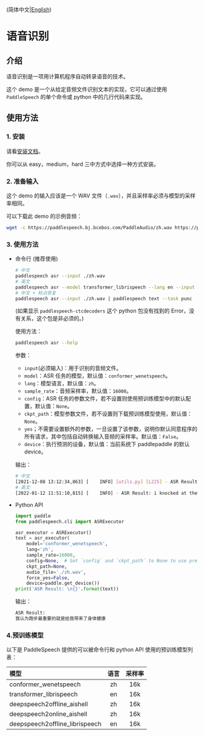 (简体中文|[English](./README.md))

# 语音识别
## 介绍
语音识别是一项用计算机程序自动转录语音的技术。

这个 demo 是一个从给定音频文件识别文本的实现，它可以通过使用 `PaddleSpeech` 的单个命令或 python 中的几行代码来实现。
## 使用方法
### 1. 安装
请看[安装文档](https://github.com/PaddlePaddle/PaddleSpeech/blob/develop/docs/source/install_cn.md)。

你可以从 easy，medium，hard 三中方式中选择一种方式安装。

### 2. 准备输入
这个 demo 的输入应该是一个 WAV 文件（`.wav`），并且采样率必须与模型的采样率相同。

可以下载此 demo 的示例音频：
```bash
wget -c https://paddlespeech.bj.bcebos.com/PaddleAudio/zh.wav https://paddlespeech.bj.bcebos.com/PaddleAudio/en.wav
```
### 3. 使用方法
- 命令行 (推荐使用)
  ```bash
  # 中文
  paddlespeech asr --input ./zh.wav
  # 英文
  paddlespeech asr --model transformer_librispeech --lang en --input ./en.wav
  # 中文 + 标点恢复
  paddlespeech asr --input ./zh.wav | paddlespeech text --task punc
  ```
  (如果显示 `paddlespeech-ctcdecoders` 这个 python 包没有找到的 Error，没有关系，这个包是非必须的。)
  
  使用方法：
  ```bash
  paddlespeech asr --help
  ```
  参数：
  - `input`(必须输入)：用于识别的音频文件。
  - `model`：ASR 任务的模型，默认值：`conformer_wenetspeech`。
  - `lang`：模型语言，默认值：`zh`。
  - `sample_rate`：音频采样率，默认值：`16000`。
  - `config`：ASR 任务的参数文件，若不设置则使用预训练模型中的默认配置，默认值：`None`。
  - `ckpt_path`：模型参数文件，若不设置则下载预训练模型使用，默认值：`None`。
  - `yes`；不需要设置额外的参数，一旦设置了该参数，说明你默认同意程序的所有请求，其中包括自动转换输入音频的采样率。默认值：`False`。
  - `device`：执行预测的设备，默认值：当前系统下 paddlepaddle 的默认 device。

  输出：
  ```bash
  # 中文
  [2021-12-08 13:12:34,063] [    INFO] [utils.py] [L225] - ASR Result: 我认为跑步最重要的就是给我带来了身体健康
  # 英文
  [2022-01-12 11:51:10,815] [    INFO] - ASR Result: i knocked at the door on the ancient side of the building
  ```

- Python API
  ```python
  import paddle
  from paddlespeech.cli import ASRExecutor

  asr_executor = ASRExecutor()
  text = asr_executor(
      model='conformer_wenetspeech',
      lang='zh',
      sample_rate=16000,
      config=None,  # Set `config` and `ckpt_path` to None to use pretrained model.
      ckpt_path=None,
      audio_file='./zh.wav',
      force_yes=False,
      device=paddle.get_device())
  print('ASR Result: \n{}'.format(text))
  ```

  输出：
  ```bash
  ASR Result:
  我认为跑步最重要的就是给我带来了身体健康
  ```

### 4.预训练模型
以下是 PaddleSpeech 提供的可以被命令行和 python API 使用的预训练模型列表：

| 模型 | 语言 | 采样率
| :--- | :---: | :---: |
| conformer_wenetspeech | zh | 16k
| transformer_librispeech | en | 16k
| deepspeech2offline_aishell| zh| 16k
| deepspeech2online_aishell | zh | 16k
| deepspeech2offline_librispeech | en | 16k
